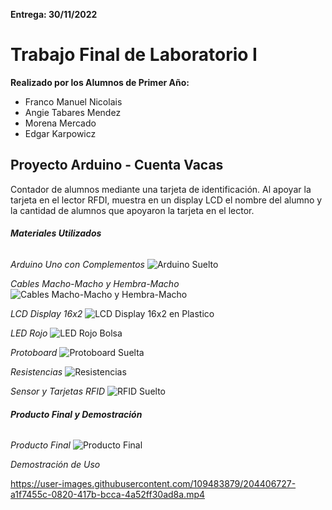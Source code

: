 **Entrega: 30/11/2022**

# **Trabajo Final de Laboratorio I**

**Realizado por los Alumnos de Primer Año:**
  + Franco Manuel Nicolais
  + Angie Tabares Mendez
  + Morena Mercado
  + Edgar Karpowicz
  
## **Proyecto Arduino - Cuenta Vacas**

Contador de alumnos mediante una tarjeta de identificación. 
Al apoyar la tarjeta en el lector RFDI, muestra en un display LCD el nombre del alumno y la cantidad de alumnos que apoyaron la tarjeta en el lector.

###### **Materiales Utilizados**

*Arduino Uno con Complementos*
![Arduino Suelto](https://user-images.githubusercontent.com/109483879/204406204-e023ffd3-3d4c-4b50-a247-5f2ccdf6afa1.jpg)

*Cables Macho-Macho y Hembra-Macho*
![Cables Macho-Macho y Hembra-Macho](https://user-images.githubusercontent.com/109483879/204406238-391c2064-e377-4e29-9343-e76728f5d03d.jpg)

*LCD Display 16x2*
![LCD Display 16x2 en Plastico](https://user-images.githubusercontent.com/109483879/204406273-e1e5437b-a0fc-4a4e-857d-97e4f113e523.jpg)

*LED Rojo*
![LED Rojo Bolsa](https://user-images.githubusercontent.com/109483879/204406303-9f89ff6b-6038-4d12-b6e8-06de7271d680.jpg)

*Protoboard*
![Protoboard Suelta](https://user-images.githubusercontent.com/109483879/204406335-6c48e1d1-e1b6-4a1d-8fdb-2167faa3735e.jpg)

*Resistencias*
![Resistencias](https://user-images.githubusercontent.com/109483879/204406349-c20636f7-c59e-4821-ad71-ef9d0cc07de0.jpg)

*Sensor y Tarjetas RFID*
![RFID Suelto](https://user-images.githubusercontent.com/109483879/204406502-a2a52eaf-3a22-401d-9513-759521b3485f.jpg)

###### **Producto Final y Demostración**

*Producto Final*
![Producto Final](https://user-images.githubusercontent.com/109483879/204406674-e475e317-ccc1-4d03-9aad-351bcdbcece1.jpg)

*Demostración de Uso*


https://user-images.githubusercontent.com/109483879/204406727-a1f7455c-0820-417b-bcca-4a52ff30ad8a.mp4


